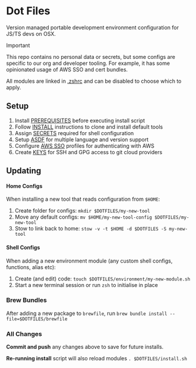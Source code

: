 # Dot Files

Version managed portable development environment configuration for JS/TS devs on OSX.

>[!IMPORTANT]
> This repo contains no personal data or secrets, but some configs are specific to our org and
> developer tooling. For example, it has some opinionated usage of AWS SSO and cert bundles.
>
> All modules are linked in [.zshrc](../zsh/.zshrc) and can be disabled to choose which to apply.

## Setup

1. Install [PREREQUISITES](./PREREQUISITES.md) before executing install script
2. Follow [INSTALL](./INSTALL.md) instructions to clone and install default tools
3. Assign [SECRETS](./SECRETS.md) required for shell configuration
4. Setup [ASDF](./ASDF.md) for multiple language and version support
5. Configure [AWS SSO](./AWSSSO.md) profiles for authenticating with AWS
6. Create [KEYS](./KEYS.md) for SSH and GPG access to git cloud providers

## Updating

#### Home Configs

When installing a new tool that reads configuration from `$HOME`:
1. Create folder for configs: `mkdir $DOTFILES/my-new-tool`
2. Move any default configs: `mv $HOME/my-new-tool-config $DOTFILES/my-new-tool`
3. Stow to link back to home: `stow -v -t $HOME -d $DOTFILES -S my-new-tool`

#### Shell Configs

When adding a new environment module (any custom shell configs, functions, alias etc):
1. Create (and edit) code: `touch $DOTFILES/environment/my-new-module.sh`
2. Start a new terminal session or run `zsh` to initialise in place

### Brew Bundles

After adding a new package to `brewfile`, run `brew bundle install --file=$DOTFILES/brewfile`

### All Changes

**Commit and push** any changes above to save for future installs.

**Re-running install** script will also reload modules `. $DOTFILES/install.sh`
